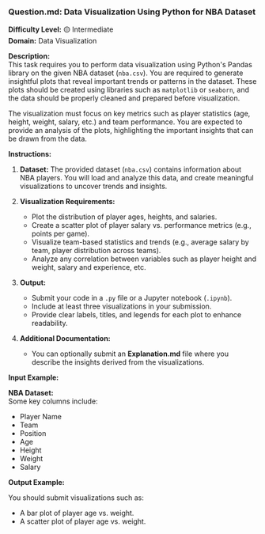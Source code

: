 ### Question.md: Data Visualization Using Python for NBA Dataset

**Difficulty Level:** 🟡 Intermediate  
**Domain:** Data Visualization

**Description:**  
This task requires you to perform data visualization using Python's Pandas library on the given NBA dataset (`nba.csv`). You are required to generate insightful plots that reveal important trends or patterns in the dataset. These plots should be created using libraries such as `matplotlib` or `seaborn`, and the data should be properly cleaned and prepared before visualization.

The visualization must focus on key metrics such as player statistics (age, height, weight, salary, etc.) and team performance. You are expected to provide an analysis of the plots, highlighting the important insights that can be drawn from the data.

**Instructions:**

1. **Dataset:** The provided dataset (`nba.csv`) contains information about NBA players. You will load and analyze this data, and create meaningful visualizations to uncover trends and insights.
2. **Visualization Requirements:**

   - Plot the distribution of player ages, heights, and salaries.
   - Create a scatter plot of player salary vs. performance metrics (e.g., points per game).
   - Visualize team-based statistics and trends (e.g., average salary by team, player distribution across teams).
   - Analyze any correlation between variables such as player height and weight, salary and experience, etc.

3. **Output:**

   - Submit your code in a `.py` file or a Jupyter notebook (`.ipynb`).
   - Include at least three visualizations in your submission.
   - Provide clear labels, titles, and legends for each plot to enhance readability.

4. **Additional Documentation:**
   - You can optionally submit an **Explanation.md** file where you describe the insights derived from the visualizations.

**Input Example:**

**NBA Dataset:**  
Some key columns include:

- Player Name
- Team
- Position
- Age
- Height
- Weight
- Salary

**Output Example:**

You should submit visualizations such as:

- A bar plot of player age vs. weight.
- A scatter plot of player age vs. weight.
